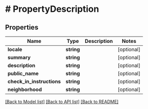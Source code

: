 # # PropertyDescription

## Properties

Name | Type | Description | Notes
------------ | ------------- | ------------- | -------------
**locale** | **string** |  | [optional]
**summary** | **string** |  | [optional]
**description** | **string** |  | [optional]
**public_name** | **string** |  | [optional]
**check_in_instructions** | **string** |  | [optional]
**neighborhood** | **string** |  | [optional]

[[Back to Model list]](../../README.md#models) [[Back to API list]](../../README.md#endpoints) [[Back to README]](../../README.md)
